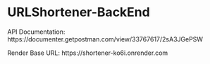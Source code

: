 # URLShortener-BackEnd

<p>API Documentation: https://documenter.getpostman.com/view/33767617/2sA3JGePSW</p>
<p>Render Base URL: https://shortener-ko6i.onrender.com</p>
